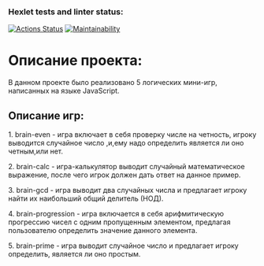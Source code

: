 ### Hexlet tests and linter status:
[![Actions Status](https://github.com/Serega20581/frontend-project-44/actions/workflows/hexlet-check.yml/badge.svg)](https://github.com/Serega20581/frontend-project-44/actions)
[![Maintainability](https://api.codeclimate.com/v1/badges/8a882168b0a893a55e11/maintainability)](https://codeclimate.com/github/Serega20581/frontend-project-44/maintainability)

<h1>Описание проекта:</h1>
<p>В данном проекте было реализовано 5 логических мини-игр, написанных на языке JavaScript.</p>

<h2>Описание игр:</h2>
<p>1. brain-even - игра включает в себя проверку числе на четность, игроку выводится случайное число ,и,ему надо определить является ли оно четным,или нет.</p>
<p>2. brain-calc - игра-калькулятор выводит случайный математическое выражение, после чего игрок должен дать ответ на данное пример.</p>
<p>3. brain-gcd - игра выводит два случайных числа и предлагает игроку найти их наибольший общий делитель (НОД).</p>
<p>4. brain-progression - игра включается в себя арифмитическую прогрессию чисел с одним пропущенным элементом, предлагая пользователю определить значение данного элемента.</p>
<p>5. brain-prime - игра выводит случайное число и предлагает игроку определить, является ли оно простым.</p>